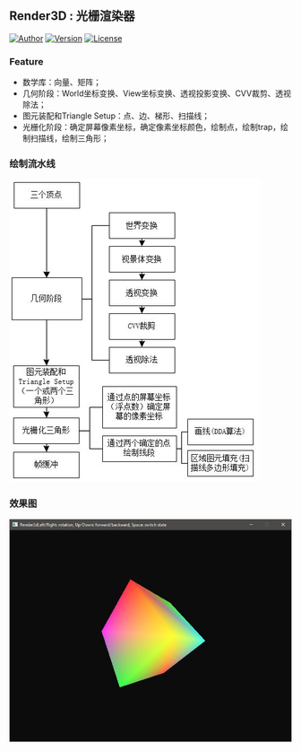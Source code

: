 ## Render3D : 光栅渲染器


[![Author](https://img.shields.io/badge/Author-QuincyKing-brightgreen.svg)](https://github.com/QuincyKing)
[![Version](https://img.shields.io/badge/Version-0.0.1-blue.svg)](./)
[![License](https://img.shields.io/badge/License-MIT-red.svg)](./LICENSE)

### Feature
+ 数学库：向量、矩阵；
+ 几何阶段：World坐标变换、View坐标变换、透视投影变换、CVV裁剪、透视除法；
+ 图元装配和Triangle Setup：点、边、梯形、扫描线；
+ 光栅化阶段：确定屏幕像素坐标，确定像素坐标颜色，绘制点，绘制trap，绘制扫描线，绘制三角形；

### 绘制流水线
![pipeline](./img/pipeline.JPG)

### 效果图
![effect](./img/color.JPG)

